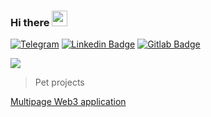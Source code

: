 ### Hi there <img src="https://media.giphy.com/media/hvRJCLFzcasrR4ia7z/giphy.gif" width="25px">


[![Telegram](https://img.shields.io/badge/-Telegram-2CA5E0?style=flat-square&logo=telegram&logoColor=white)](https://t.me/Funny_teenager)
[![Linkedin Badge](https://img.shields.io/badge/-LinkedIn-blue?style=flat-square&logo=Linkedin&logoColor=white&link=https://www.linkedin.com/in/yako-ism/)](https://www.linkedin.com/in/ravshanbek-khalimov-42327b195)
[![Gitlab Badge](https://img.shields.io/badge/Gitlab-Profile-informational?style=flat&logo=gitlab&logoColor=white&color=0D76A8)](https://gitlab.com/aximas)


<img src="https://github-readme-stats.vercel.app/api?username=aximas&show_icons=true&count_private=true"/>

> Pet projects

[Multipage Web3 application](http://multipage-web3-app.vercel.app "Campaigns web3 app") 

